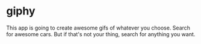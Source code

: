 # giphy

This app is going to create awesome gifs of whatever you choose. Search for awesome cars. But if that's not your thing, search for anything you want.